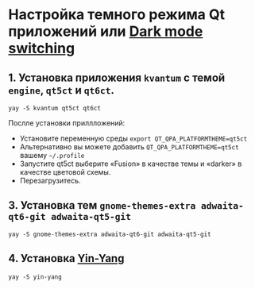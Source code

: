 # Настройка темного режима Qt приложений или [Dark mode switching](https://wiki.archlinux.org/title/Dark_mode_switching)

## 1. Установка приложения `kvantum` с темой `engine`, `qt5ct` и `qt6ct`.

```
yay -S kvantum qt5ct qt6ct
```
Послле установки приллложений:  

- Установите переменную среды `export QT_QPA_PLATFORMTHEME=qt5ct`  
- Альтернативно вы можете добавить `QT_QPA_PLATFORMTHEME=qt5ct` вашему `~/.profile`  
- Запустите qt5ct выберите «Fusion» в качестве темы и «darker» в качестве цветовой схемы.  
- Перезагрузитесь.  

## 3. Установка тем `gnome-themes-extra adwaita-qt6-git adwaita-qt5-git`

```
yay -S gnome-themes-extra adwaita-qt6-git adwaita-qt5-git
```

## 4. Установка [Yin-Yang](https://github.com/oskarsh/Yin-Yang "Автоматический ночной режим для KDE, Gnome, Budgie, VSCode, Atom и других")

```
yay -S yin-yang
```
